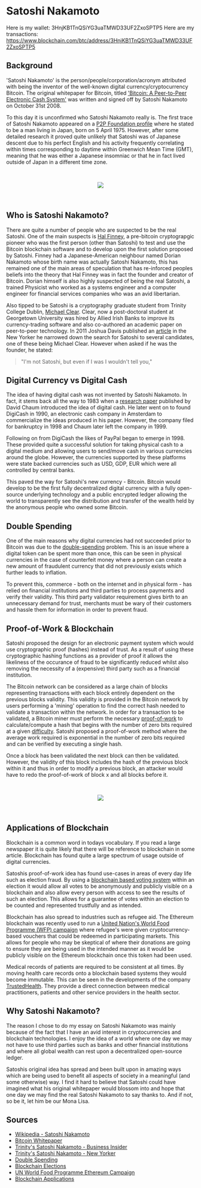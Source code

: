# Satoshi Nakamoto

Here is my wallet: 3HnjKB1TnQSiYG3uaTMWD33UF2ZxoSPTP5
Here are my transactions: https://www.blockchain.com/btc/address/3HnjKB1TnQSiYG3uaTMWD33UF2ZxoSPTP5

## Background

'Satoshi Nakamoto' is the person/people/corporation/acronym attributed with being the inventor of the well-known digital currency/cryptocurrency Bitcoin. The original whitepaper for Bitcoin, titled ['Bitcoin: A Peer-to-Peer Electronic Cash System'](https://nakamotoinstitute.org/bitcoin/#selection-7.4-9.38) was written and signed off by Satoshi Nakamoto on October 31st 2008.

To this day it is unconfirmed who Satoshi Nakamoto really is. The first trace of Satoshi Nakamoto appeared on a [P2P Foundation profile](http://p2pfoundation.ning.com/profile/SatoshiNakamoto) where he stated to be a man living in Japan, born on 5 April 1975. However, after some detailed research it proved quite unlikely that Satoshi was of Japanese descent due to his perfect English and his activity frequently correlating within times corresponding to daytime within Greenwich Mean Time (GMT), meaning that he was either a Japanese insomniac or that he in fact lived outside of Japan in a different time zone.

<br/>
<p align="center">
  <img src="https://cdn-images-1.medium.com/max/500/1*TKs780EbWQBbeyfclRcGBQ.jpeg"/>
</p>
<br/>

## Who is Satoshi Nakamoto?

There are quite a number of people who are suspected to be the real Satoshi. One of the main suspects is [Hal Finney](https://en.wikipedia.org/wiki/Hal_Finney_(computer_scientist)), a pre-bitcoin cryptograpgic pioneer who was the first person (other than Satoshi) to test and use the Bitcoin blockchain software and to develop upon the first solution proposed by Satoshi. Finney had a Japanese-American neighbour named Dorian Nakamoto whose birth name was actually Satoshi Nakamoto, this has remained one of the main areas of speculation that has re-inforced peoples beliefs into the theory that Hal Finney was in fact the founder and creator of Bitcoin. Dorian himself is also highly suspected of being the real Satoshi, a trained Physicist who worked as a systems engineer and a computer engineer for financial services companies who was an avid libertarian.

Also tipped to be Satoshi is a cryptography graduate student from Trinity College Dublin, [Michael Clear](https://www.businessinsider.com/michael-clear-denies-creating-bitcoin-2013-4?IR=T). Clear, now a post-doctoral student at Georgetown University was hired by Allied Irish Banks to improve its currency-trading software and also co-authored an academic paper on peer-to-peer technology. In 2011 Joshua Davis published an [article](https://www.newyorker.com/magazine/2011/10/10/the-crypto-currency) in the New Yorker he narrowed down the search for Satoshi to several candidates, one of these being Michael Clear. However when asked if he was the founder, he stated:

> "I'm not Satoshi, but even if I was I wouldn't tell you,"

## Digital Currency vs Digital Cash

The idea of having digital cash was not invented by Satoshi Nakamoto. In fact, it stems back all the way to 1983 when a [research paper](http://www.hit.bme.hu/~buttyan/courses/BMEVIHIM219/2009/Chaum.BlindSigForPayment.1982.PDF) published by David Chaum introduced the idea of digital cash. He later went on to found DigiCash in 1990, an electronic cash company in Amsterdam to commercialize the ideas produced in his paper. However, the company filed for bankruptcy in 1998 and Chaum later left the company in 1999.

Following on from DigiCash the likes of PayPal began to emerge in 1998. These provided quite a successful solution for taking physical cash to a digital medium and allowing users to send/move cash in various currencies around the globe. However, the currencies supported by these platforms were state backed currencies such as USD, GDP, EUR which were all controlled by central banks.

This paved the way for Satoshi's new currency - Bitcoin. Bitcoin would develop to be the first fully decentralized digital currency with a fully open-source underlying technology and a public encrypted ledger allowing the world to transparently see the distribution and transfer of the wealth held by the anonymous people who owned some Bitcoin.

## Double Spending

One of the main reasons why digital currencies had not succeeded prior to Bitcoin was due to the [double-spending](https://en.wikipedia.org/wiki/Double-spending) problem. This is an issue where a digital token can be spent more than once, this can be seen in physical currencies in the case of counterfeit money where a person can create a new amount of fraudulent currency that did not previously exists which further leads to inflation.

To prevent this, commerce - both on the internet and in physical form - has relied on financial institutions and third parties to process payments and verify their validity. This third party validator requirement gives birth to an unnecessary demand for trust, merchants must be wary of their customers and hassle them for information in order to prevent fraud.

## Proof-of-Work & Blockchain

Satoshi proposed the design for an electronic payment system which would use cryptographic proof (hashes) instead of trust. As a result of using these cryptographic hashing functions as a provider of proof it allows the likeliness of the occurance of fraud to be significantly reduced whilst also removing the necessity of a (expensive) third party such as a financial institution.

The Bitcoin network can be considered as a large chain of blocks representing transactions with each block entirely dependent on the previous blocks validity. This validity is provided in the Bitcoin network by users performing a 'mining' operation to find the correct hash needed to validate a transaction within the network. In order for a transaction to be validated, a Bitcoin miner must perform the necessary [proof-of-work](https://cointelegraph.com/explained/proof-of-work-explained) to calculate/compute a hash that begins with the number of zero bits required at a given [difficulty](https://en.bitcoin.it/wiki/Difficulty). Satoshi proposed a proof-of-work method where the average work required is exponential in the number of zero bits required and can be verified by executing a single hash.

Once a block has been validated the next block can then be validated. However, the validity of this block includes the hash of the previous block within it and thus in order to modify a previous block, an attacker would have to redo the proof-of-work of block x and all blocks before it.

<br/>
<p align="center">
  <img src="https://nakamotoinstitute.org/static/img/bitcoin/transactions.svg"/>
</p>
<br/>

## Applications of Blockchain

Blockchain is a common word in todays vocabulary. If you read a large newspaper it is quite likely that there will be reference to blockchain in some article. Blockchain has found quite a large spectrum of usage outside of digital currencies.

Satoshis proof-of-work idea has found use-cases in areas of every day life such as election fraud. By using a [blockchain based voting system](https://www.brookings.edu/blog/techtank/2018/05/30/how-blockchain-could-improve-election-transparency/) within an election it would allow all votes to be anonymously and publicly visible on a blockchain and also allow every person with access to see the results of such an election. This allows for a guarantee of votes within an election to be counted and represented trustfully and as intended.

Blockchain has also spread to industries such as refugee aid. The Ethereum blockchain was recently used to run a [United Nation's World Food Programme (WFP) campaign](https://www.ccn.com/banks-begone-uns-world-food-programme-builds-ethereum-blockchain-money-transfers/) where refugee's were given cryptocurrency-based vouchers that could be redeemed in participating markets. This allows for people who may be skeptical of where their donations are going to ensure they are being used in the intended manner as it would be publicly visible on the Ethereum blockchain once this token had been used.

Medical records of patients are required to be consistent at all times. By moving health care records onto a blockchain based systems they would become immutable. This can be seen in the developments of the company [TrustedHealth](https://trustedhealth.io/). They provide a direct connection between medical practitioners, patients and other service providers in the health sector.

## Why Satoshi Nakamoto?

The reason I chose to do my essay on Satoshi Nakamoto was mainly because of the fact that I have an avid interest in cryptocurrencies and blockchain technologies. I enjoy the idea of a world where one day we may not have to use third parties such as banks and other financial institutions and where all global wealth can rest upon a decentralized open-source ledger.

Satoshis original idea has spread and been built upon in amazing ways which are being used to benefit all aspects of society in a meaningful (and some otherwise) way. I find it hard to believe that Satoshi could have imagined what his original whitepaper would blossom into and hope that one day we may find the real Satoshi Nakamoto to say thanks to. And if not, so be it, let him be our Mona Lisa.

## Sources
* [Wikipedia - Satoshi Nakamoto](https://en.wikipedia.org/wiki/Satoshi_Nakamoto)
* [Bitcoin Whitepaper](https://nakamotoinstitute.org/bitcoin/#selection-7.4-9.38)
* [Trinity's Satoshi Nakamoto - Business Insider](https://www.businessinsider.com/michael-clear-denies-creating-bitcoin-2013-4?IR=T)
* [Trinity's Satoshi Nakamoto - New Yorker](https://www.newyorker.com/magazine/2011/10/10/the-crypto-currency)
* [Double Spending](https://medium.com/@JimiS/what-is-a-51-attack-or-double-spend-attack-aa108db63474)
* [Blockchain Elections](https://www.brookings.edu/blog/techtank/2018/05/30/how-blockchain-could-improve-election-transparency/)
* [UN World Food Programme Ethereum Campaign](https://www.ccn.com/banks-begone-uns-world-food-programme-builds-ethereum-blockchain-money-transfers/)
* [Blockchain Applications](https://www.venafi.com/blog/4-new-uses-blockchain-beyond-cryptocurrency)
